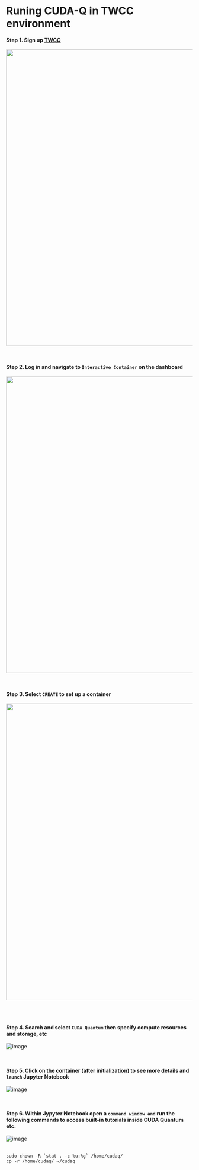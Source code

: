 # Runing CUDA-Q in TWCC environment


**Step 1. Sign up [TWCC](https://www.twcc.ai/)**
<br>
<br>
<img src="https://github.com/Squirtle007/CUDA_Quantum/assets/66664309/225641a3-c7ad-4547-86c3-f1ecdbf308f3" width="800">
<br>
<br>
<br>

**Step 2. Log in and navigate to `Interactive Container` on the dashboard**
<br>
<br>
<img src="https://github.com/Squirtle007/CUDA_Quantum/assets/66664309/03a3c1ed-1387-4ba1-be50-65e0983e76c7" width="800"><br>
<br>
<br>

**Step 3. Select `CREATE` to set up a container**
<br>
<br>
<img src="https://github.com/Squirtle007/CUDA_Quantum/assets/66664309/6a647a07-7a48-41a7-97b8-efee2c0a5dc2" width="800"><br>
<br>
<br>
<br>

**Step 4. Search and select `CUDA Quantum` then specify compute resources and storage, etc**
<br>
<br>
![image](https://github.com/Squirtle007/CUDA_Quantum/assets/66664309/935cc1b2-19d4-4e3e-8cb4-e41d2a40a7d9)
<br>
<br>
<br>

**Step 5. Click on the container (after initialization) to see more details and `launch` Jupyter Notebook**
<br>
<br>
![image](https://github.com/Squirtle007/CUDA_Quantum/assets/66664309/14aed847-6301-4e7e-bb13-5e309cf107f4)
<br>
<br>
<br>


**Step 6. Within Jypyter Notebook open a `command window and` run the following commands to access built-in tutorials inside CUDA Quantum etc.**
<br>
<br>
![image](https://github.com/Squirtle007/CUDA_Quantum/assets/66664309/14aed847-6301-4e7e-bb13-5e309cf107f4)
<br>
<br>
```
sudo chown -R `stat . -c %u:%g` /home/cudaq/
cp -r /home/cudaq/ ~/cudaq
```


